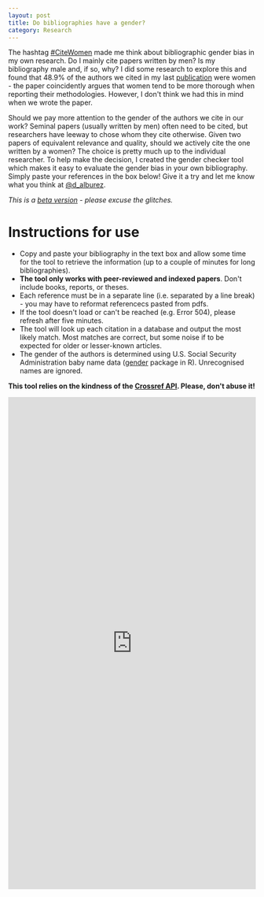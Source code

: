 ```yaml
---
layout: post
title: Do bibliographies have a gender?
category: Research
---
```


The hashtag [#CiteWomen](https://twitter.com/hashtag/citewomen) made me think about bibliographic gender bias in my own research. 
Do I mainly cite papers written by men? Is my bibliography male and, if so, why? I did some research to explore this and found that 
48.9% of the authors we cited in my last 
[publication](http://onlinelibrary.wiley.com/doi/10.1111/irj.12171/full) were women - the paper coincidently argues that women tend to be more thorough when 
reporting their methodologies. However, I don't think we had this in mind when we wrote the paper. 

Should we pay more attention to the gender of the authors we cite in our work? Seminal papers (usually written by men) often need to be cited, 
but researchers have leeway to chose whom they cite otherwise. Given two papers of equivalent relevance and quality, should we actively cite 
the one written by a women? The choice is pretty much up to the individual researcher. 
To help make the decision, I created the gender checker tool which makes it easy 
to evaluate the gender bias in your own bibliography. Simply paste your references in the box below! Give it a try and let me know what you think 
at [@d_alburez](https://twitter.com/d_alburez).

*This is a [beta version](https://github.com/alburezg/gender_bibliography) - please excuse the glitches.*

# Instructions for use

  - Copy and paste your bibliography in the text box and allow some time for the tool to retrieve the information (up to a couple of minutes for long bibliographies).
  - **The tool only works with peer-reviewed and indexed papers**. Don't include books, reports, or theses.
  - Each reference must be in a separate line (i.e. separated by a line break) - you may have to reformat referencecs pasted from pdfs.
  - If the tool doesn't load or can't be reached (e.g. Error 504), please refresh after five minutes. 
  - The tool will look up each citation in a database and output the most likely match. Most matches are correct, but some noise if to be expected for older or lesser-known articles.
  - The gender of the authors is determined using U.S. Social Security Administration baby name data ([gender](https://www.r-project.org/nosvn/pandoc/gender.html) package in R). Unrecognised names are ignored.

**This tool relies on the kindness of the [Crossref API](https://github.com/CrossRef/rest-api-doc). Please, don't abuse it!**

<iframe width = "100%" height = "1000px" seamless frameborder = "0" src="https://diego-alburez.shinyapps.io/gender_check/"></iframe>
